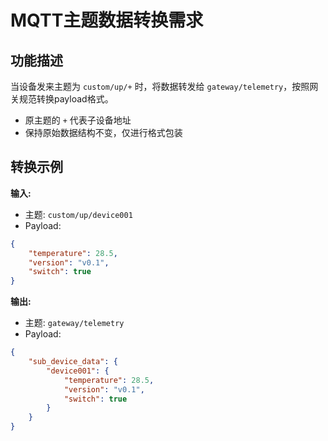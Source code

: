 # MQTT主题数据转换需求

## 功能描述
当设备发来主题为 `custom/up/+` 时，将数据转发给 `gateway/telemetry`，按照网关规范转换payload格式。

- 原主题的 `+` 代表子设备地址
- 保持原始数据结构不变，仅进行格式包装

## 转换示例

**输入:**
- 主题: `custom/up/device001`
- Payload:
```json
{
    "temperature": 28.5,
    "version": "v0.1",
    "switch": true
}
```

**输出:**
- 主题: `gateway/telemetry`  
- Payload:
```json
{
    "sub_device_data": {
        "device001": {
            "temperature": 28.5,
            "version": "v0.1",
            "switch": true
        }
    }
}
```